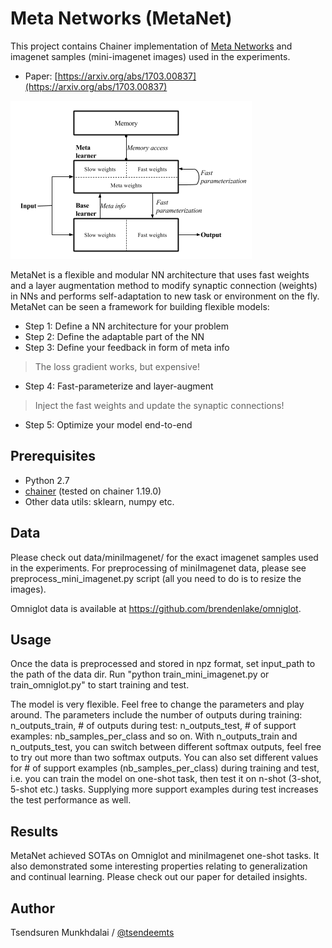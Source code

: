 # Meta Networks (MetaNet) #

This project contains Chainer implementation of [Meta Networks](https://arxiv.org/abs/1703.00837) and imagenet samples (mini-imagenet images) used in the experiments. 

- Paper: [https://arxiv.org/abs/1703.00837](https://arxiv.org/abs/1703.00837)

![metanet](./assets/metanet.png)

MetaNet is a flexible and modular NN architecture that uses fast weights and a layer augmentation method to modify synaptic connection (weights) in NNs and performs self-adaptation to new task or environment on the fly. MetaNet can be seen a framework for building flexible models:

- Step 1: Define a NN architecture for your problem
- Step 2: Define the adaptable part of the NN
- Step 3: Define your feedback in form of meta info
> The loss gradient works, but expensive!
- Step 4: Fast-parameterize and layer-augment
> Inject the fast weights and update the synaptic connections!
- Step 5: Optimize your model end-to-end






Prerequisites
-------------

- Python 2.7
- [chainer](http://chainer.org/) (tested on chainer 1.19.0)
- Other data utils: sklearn, numpy etc.


Data
-----
Please check out data/miniImagenet/ for the exact imagenet samples used in the experiments. For preprocessing of miniImagenet data, please see preprocess_mini_imagenet.py script (all you need to do is to resize the images).

Omniglot data is available at https://github.com/brendenlake/omniglot.

Usage
-----
Once the data is preprocessed and stored in npz format, set input_path to the path of the data dir. Run "python train_mini_imagenet.py or train_omniglot.py" to start training and test.

The model is very flexible. Feel free to change the parameters and play around. The parameters include the number of outputs during training: n_outputs_train, # of outputs during test: n_outputs_test, # of support examples: nb_samples_per_class and so on. With n_outputs_train and n_outputs_test, you can switch between different softmax outputs, feel free to try out more than two softmax outputs. You can also set different values for # of support examples (nb_samples_per_class) during training and test, i.e. you can train the model on one-shot task, then test it on n-shot (3-shot, 5-shot etc.) tasks. Supplying more support examples during test increases the test performance as well.


Results
-------
MetaNet achieved SOTAs on Omniglot and miniImagenet one-shot tasks. It also demonstrated some interesting properties relating to generalization and continual learning. Please check out our paper for detailed insights.



Author
------
Tsendsuren Munkhdalai / [@tsendeemts](http://www.tsendeemts.com/)